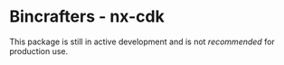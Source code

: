 # Bincrafters - nx-cdk

This package is still in active development and is not *recommended* for production use.